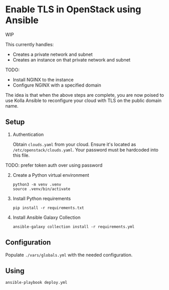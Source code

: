 # Enable TLS in OpenStack using Ansible

WIP

This currently handles:

- Creates a private network and subnet
- Creates an instance on that private network and subnet

TODO:

- Install NGINX to the instance
- Configure NGINX with a specified domain

The idea is that when the above steps are complete, you are now poised to use
Kolla Ansible to reconfigure your cloud with TLS on the public domain name.

## Setup

1. Authentication

   Obtain `clouds.yaml` from your cloud. Ensure it's located as `/etc/openstack/clouds.yaml`. Your password must be hardcoded into this file.

TODO: prefer token auth over using password

2. Create a Python virtual environment

   ```
   python3 -m venv .venv
   source .venv/bin/activate
   ```

3. Install Python requirements

   ```
   pip install -r requirements.txt
   ```

4. Install Ansible Galaxy Collection

   ```
   ansible-galaxy collection install -r requirements.yml
   ```

## Configuration

Populate `./vars/globals.yml` with the needed configuration.

## Using

```
ansible-playbook deploy.yml
```
